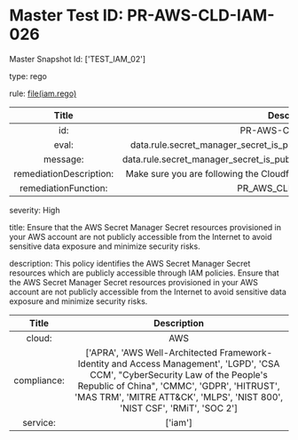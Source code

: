 



# Master Test ID: PR-AWS-CLD-IAM-026


Master Snapshot Id: ['TEST_IAM_02']

type: rego

rule: [file(iam.rego)]  
  
  
  
  

|Title|Description|
| :---: | :---: |
|id: |PR-AWS-CLD-IAM-026|
|eval: |data.rule.secret_manager_secret_is_publicly_accessible_through_iam_policies|
|message: |data.rule.secret_manager_secret_is_publicly_accessible_through_iam_policies_err|
|remediationDescription: |Make sure you are following the Cloudformation template format presented <a href='https://boto3.amazonaws.com/v1/documentation/api/latest/reference/services/iam.html#IAM.Client.get_role' target='_blank'>here</a>|
|remediationFunction: |PR_AWS_CLD_IAM_026.py|


severity: High

title: Ensure that the AWS Secret Manager Secret resources provisioned in your AWS account are not publicly accessible from the Internet to avoid sensitive data exposure and minimize security risks.

description: This policy identifies the AWS Secret Manager Secret resources which are publicly accessible through IAM policies. Ensure that the AWS Secret Manager Secret resources provisioned in your AWS account are not publicly accessible from the Internet to avoid sensitive data exposure and minimize security risks.  
  
  

|Title|Description|
| :---: | :---: |
|cloud: |AWS|
|compliance: |['APRA', 'AWS Well-Architected Framework-Identity and Access Management', 'LGPD', 'CSA CCM', "CyberSecurity Law of the People's Republic of China", 'CMMC', 'GDPR', 'HITRUST', 'MAS TRM', 'MITRE ATT&CK', 'MLPS', 'NIST 800', 'NIST CSF', 'RMiT', 'SOC 2']|
|service: |['iam']|



[file(iam.rego)]: https://github.com/prancer-io/prancer-compliance-test/tree/master/aws/cloud/iam.rego
